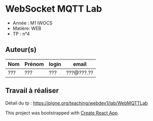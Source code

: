 # WebSocket MQTT Lab

- Année : M1 IWOCS
- Matière: WEB
- TP : n°4

## Auteur(s)

|Nom|Prénom|login|email|
|--|--|--|--|
| ??? | ??? | ??? | ???@???.?? |

## Travail à réaliser

Détail du tp : <https://pigne.org/teaching/webdev1/lab/WebMQTTLab>



This project was bootstrapped with [Create React App](https://github.com/facebook/create-react-app).

